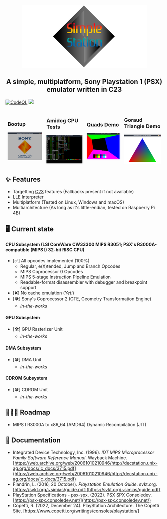 <p align="center">
  <img src="resources/banner.png" width="400" height="200"/>
</p>

<h2 align="center">A simple, multiplatform, Sony Playstation 1 (PSX) emulator written in C23</h2>

[![CodeQL](https://github.com/cakehonolulu/SimpleStation/actions/workflows/simplestation.yml/badge.svg)](https://github.com/cakehonolulu/SimpleStation/actions/workflows/simplestation.yml) ![](https://byob.yarr.is/cakehonolulu/SimpleStation/build)


<table>
<thead>
  <tr>
    <td><h3>Bootup</h3><img src="https://raw.githubusercontent.com/cakehonolulu/SimpleStation/main/resources/bootup.png" alt="Image"></td>
    <td><h3>Amidog CPU Tests</h3><img src="https://raw.githubusercontent.com/cakehonolulu/SimpleStation/main/resources/amidog.png" alt="Image"></td>
    <td><h3>Quads Demo</h3><img src="https://raw.githubusercontent.com/cakehonolulu/SimpleStation/main/resources/quad.png" alt="Image"></td>
    <td><h3>Goraud Triangle Demo</h3><img src="https://raw.githubusercontent.com/cakehonolulu/SimpleStation/main/resources/triangle.png" alt="Image"></td>
  </tr>
</thead>
</table>

## ✨ Features
* Targetting [C23](https://en.cppreference.com/w/c/23) features (Fallbacks present if not available)
* LLE Interpreter
* Multiplatform (Tested on Linux, Windows and macOS)
* Multiarchitecture (As long as it's little-endian, tested on Raspberry Pi 4B)

## 🖥️ Current state
#### CPU Subsystem (LSI CoreWare CW33300 MIPS R3051; PSX's R3000A-compatible (MIPS I) 32-bit RISC CPU)
- [✅] All opcodes implemented (100%)
    - Regular, e(X)tended, Jump and Branch Opcodes
    - MIPS Coprocessor 0 Opcodes
    - MIPS 5-stage Instruction Pipeline Emulation
    - Readable-format disassembler with debugger and breakpoint support
- [❌] No cache emulation (_Yet!_)
- [🛠️] Sony's Coprocessor 2 (GTE, Geometry Transformation Engine)
    - _in-the-works_

#### GPU Subsystem
  - [🛠️] GPU Rasterizer Unit
    - _in-the-works_

#### DMA Subsystem
  - [🛠️] DMA Unit
    - _in-the-works_

#### CDROM Subsystem
  - [🛠️] CDROM Unit
    - _in-the-works_
    
## 👷🏼‍♂️ Roadmap
* MIPS I R3000A to x86_64 (AMD64) Dynamic Recompilation (JIT)

## 📃 Documentation
* Integrated Device Technology, Inc. (1996). _IDT MIPS Microprocessor Family Software Reference Manual_. Wayback Machine. [https://web.archive.org/web/20061010210946/http://decstation.unix-ag.org/docs/ic_docs/3715.pdf](https://web.archive.org/web/20061010210946/http://decstation.unix-ag.org/docs/ic_docs/3715.pdf)
* Flandrin, L. (2016, 20 October). _Playstation Emulation Guide_. svkt.org. [https://svkt.org/~simias/guide.pdf](https://svkt.org/~simias/guide.pdf)
* PlayStation Specifications - psx-spx. (2022). PSX SPX Consoledev. [https://psx-spx.consoledev.net/](https://psx-spx.consoledev.net/)
* Copetti, R. (2022, December 24). PlayStation Architecture. The Copetti Site. [https://www.copetti.org/writings/consoles/playstation/]
